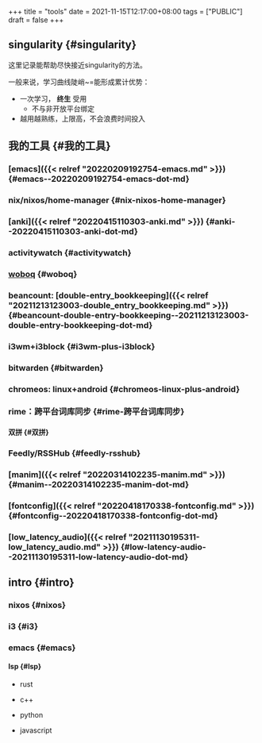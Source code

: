 +++
title = "tools"
date = 2021-11-15T12:17:00+08:00
tags = ["PUBLIC"]
draft = false
+++

## singularity {#singularity}

这里记录能帮助尽快接近singularity的方法。

一般来说，学习曲线陡峭~=能形成累计优势：

-   一次学习， **终生** 受用
    -   不与非开放平台绑定
-   越用越熟练，上限高，不会浪费时间投入


## 我的工具 {#我的工具}


### [emacs]({{< relref "20220209192754-emacs.md" >}}) {#emacs--20220209192754-emacs-dot-md}


### nix/nixos/home-manager {#nix-nixos-home-manager}


### [anki]({{< relref "20220415110303-anki.md" >}}) {#anki--20220415110303-anki-dot-md}


### activitywatch {#activitywatch}


### [woboq](https://dvorak0.github.io/woboq/) {#woboq}


### beancount: [double-entry_bookkeeping]({{< relref "20211213123003-double_entry_bookkeeping.md" >}}) {#beancount-double-entry-bookkeeping--20211213123003-double-entry-bookkeeping-dot-md}


### i3wm+i3block {#i3wm-plus-i3block}


### bitwarden {#bitwarden}


### chromeos: linux+android {#chromeos-linux-plus-android}


### rime：跨平台词库同步 {#rime-跨平台词库同步}


#### 双拼 {#双拼}


### Feedly/RSSHub {#feedly-rsshub}


### [manim]({{< relref "20220314102235-manim.md" >}}) {#manim--20220314102235-manim-dot-md}


### [fontconfig]({{< relref "20220418170338-fontconfig.md" >}}) {#fontconfig--20220418170338-fontconfig-dot-md}


### [low_latency_audio]({{< relref "20211130195311-low_latency_audio.md" >}}) {#low-latency-audio--20211130195311-low-latency-audio-dot-md}


## intro {#intro}


### nixos {#nixos}


### i3 {#i3}


### emacs {#emacs}


#### lsp {#lsp}

<!--list-separator-->

-  rust

<!--list-separator-->

-  c++

<!--list-separator-->

-  python

<!--list-separator-->

-  javascript